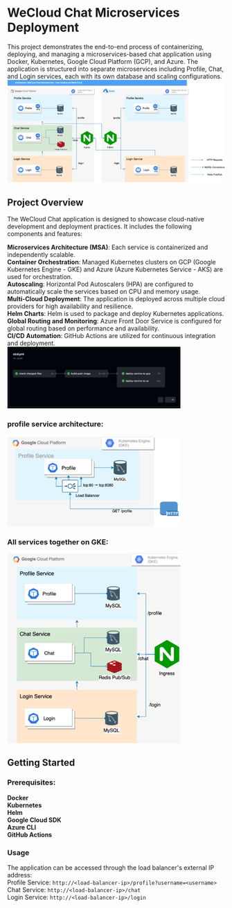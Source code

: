 # WeCloud Chat Microservices Deployment
This project demonstrates the end-to-end process of containerizing, deploying, and managing a microservices-based chat application using Docker, Kubernetes, 
Google Cloud Platform (GCP), and Azure. 
The application is structured into separate microservices including Profile, Chat, and Login services, each with its own database and scaling configurations.  
<img src="https://github.com/JunanPan/WeCloud-Chat-Microservices/blob/intro/imgs/architecture.png" width="800px">  
## Project Overview
The WeCloud Chat application is designed to showcase cloud-native development and deployment practices. It includes the following components and features:

__Microservices Architecture (MSA)__: Each service is containerized and independently scalable.  
__Container Orchestration__: Managed Kubernetes clusters on GCP (Google Kubernetes Engine - GKE) and Azure (Azure Kubernetes Service - AKS) are used for orchestration.  
__Autoscaling__: Horizontal Pod Autoscalers (HPA) are configured to automatically scale the services based on CPU and memory usage.  
__Multi-Cloud Deployment__: The application is deployed across multiple cloud providers for high availability and resilience.  
__Helm Charts__: Helm is used to package and deploy Kubernetes applications.  
__Global Routing and Monitoring__: Azure Front Door Service is configured for global routing based on performance and availability.  
__CI/CD Automation__: GitHub Actions are utilized for continuous integration and deployment.  
<img src="https://github.com/JunanPan/WeCloud-Chat-Microservices/blob/intro/imgs/CICD.png" width="400px">  
### profile service architecture:  
<img src="https://github.com/JunanPan/WeCloud-Chat-Microservices/blob/intro/imgs/profile_microservices.png" width="400px">   

### All services together on GKE:  
<img src="https://github.com/JunanPan/WeCloud-Chat-Microservices/blob/intro/imgs/all_microservices_in_GKE.png" width="400px">  

## Getting Started
### Prerequisites:
**Docker**  
**Kubernetes**  
**Helm**  
**Google Cloud SDK**  
**Azure CLI**  
**GitHub Actions**  
### Usage
The application can be accessed through the load balancer's external IP address:  
Profile Service: `http://<load-balancer-ip>/profile?username=<username>`  
Chat Service: `http://<load-balancer-ip>/chat`  
Login Service: `http://<load-balancer-ip>/login`  
